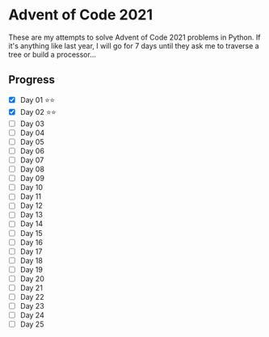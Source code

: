 # Advent of Code 2021

These are my attempts to solve Advent of Code 2021 problems in Python.
If it's anything like last year, I will go for 7 days until they ask me to traverse a tree or build a processor...

## Progress
- [x] Day 01 ⭐⭐
- [x] Day 02 ⭐⭐
- [ ] Day 03
- [ ] Day 04
- [ ] Day 05
- [ ] Day 06
- [ ] Day 07
- [ ] Day 08
- [ ] Day 09
- [ ] Day 10
- [ ] Day 11
- [ ] Day 12
- [ ] Day 13
- [ ] Day 14
- [ ] Day 15
- [ ] Day 16
- [ ] Day 17
- [ ] Day 18
- [ ] Day 19
- [ ] Day 20
- [ ] Day 21
- [ ] Day 22
- [ ] Day 23
- [ ] Day 24
- [ ] Day 25
